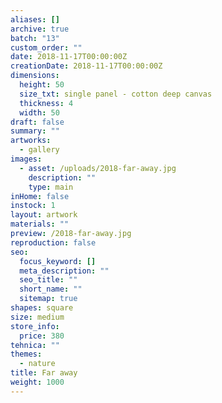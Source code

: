 ```yaml
---
aliases: []
archive: true
batch: "13"
custom_order: ""
date: 2018-11-17T00:00:00Z
creationDate: 2018-11-17T00:00:00Z
dimensions:
  height: 50
  size_txt: single panel - cotton deep canvas
  thickness: 4
  width: 50
draft: false
summary: ""
artworks:
  - gallery
images:
  - asset: /uploads/2018-far-away.jpg
    description: ""
    type: main
inHome: false
instock: 1
layout: artwork
materials: ""
preview: /2018-far-away.jpg
reproduction: false
seo:
  focus_keyword: []
  meta_description: ""
  seo_title: ""
  short_name: ""
  sitemap: true
shapes: square
size: medium
store_info:
  price: 380
tehnica: ""
themes:
  - nature
title: Far away
weight: 1000
---
```

